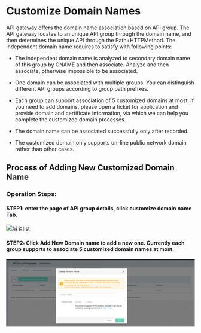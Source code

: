 # Customize Domain Names

API gateway offers the domain name association based on API group. The API gateway locates to an unique API group through the domain name, and then determines the unique API through the Path+HTTPMethod. The independent domain name requires to satisfy with following points:

* The independent domain name is analyzed to secondary domain name of this group by CNAME and then associate. Analyze and then associate, otherwise impossible to be associated.

* One domain can be associated with multiple groups. You can distinguish different API groups according to group path prefixes.

* Each group can support association of 5 customized domains at most. If you need to add domains, please open a ticket for application and provide domain and certificate information, via which we can help you complete the customized domain processes.

* The domain name can be associated successfully only after recorded.

* The customized domain only supports on-line public network domain rather than other cases.



## Process of Adding New Customized Domain Name
### Operation Steps:
#### STEP1: enter the page of API group details, click customize domain name **Tab**.

![域名list](../../../../../image/Internet-Middleware/API-Gateway/create-domain-1.png)

#### STEP2: Click **Add New Domain name** to add a new one. Currently each group supports to associate 5 customized domain names at most.

![Domain list](../../../../../image/Internet-Middleware/API-Gateway/zdyym-add.png)




